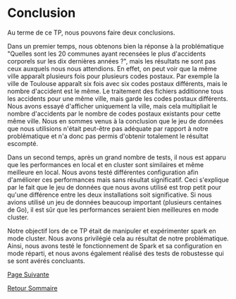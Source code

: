 # Conclusion

Au terme de ce TP, nous pouvons faire deux conclusions.

Dans un premier temps, nous obtenons bien la réponse à la problématique "Quelles sont les 20 communes ayant recensées le plus d'accidents corporels sur les dix dernières années ?", mais les résultats ne sont pas ceux auxquels nous nous attendions. En effet, on peut voir que la même ville apparaît plusieurs fois pour plusieurs codes postaux. Par exemple la ville de Toulouse apparaît six fois avec six codes postaux différents, mais le nombre d'accident est le même. Le traitement des fichiers additionne tous les accidents pour une même ville, mais garde les codes postaux différents. Nous avons essayé d'afficher uniquement la ville, mais cela multipliait le nombre d'accidents par le nombre de codes postaux existants pour cette même ville. Nous en sommes venus à la conclusion que le jeu de données que nous utilisions n'était peut-être pas adéquate par rapport à notre problématique et n'a donc pas permis d'obtenir totalement le résultat escompté.

Dans un second temps, après un grand nombre de tests,  il nous est apparu que les performances en local et en cluster sont similaires et même meilleure en local. Nous avons testé différentes configuration afin d'améliorer ces performances mais sans résultat significatif. Ceci s'explique par le fait que le jeu de données que nous avons utilisé est trop petit pour qu'une différence entre les deux installations soit significative. Si nous avions utilisé un jeu de données beaucoup important (plusieurs centaines de Go), il est sûr que les performances seraient bien meilleures en mode cluster.

Notre objectif lors de ce TP était de manipuler et expérimenter spark en mode cluster. Nous avons privilégié cela au résultat de notre problématique. Ainsi, nous avons testé le fonctionnement de Spark et sa configuration en mode réparti, et nous avons également réalisé des tests de robustesse qui se sont avérés concluants.





[Page Suivante](https://daviddemacedo.github.io/sid_spark/biblio/)

[Retour Sommaire](https://daviddemacedo.github.io/sid_spark/)
